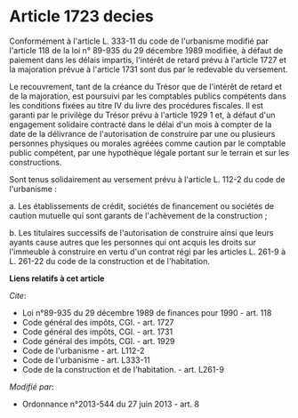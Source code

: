 # Article 1723 decies

Conformément à l'article L. 333-11 du code de l'urbanisme modifié par l'article 118 de la loi n° 89-935 du 29 décembre 1989
modifiée, à défaut de paiement dans les délais impartis, l'intérêt de retard prévu à l'article 1727 et la majoration prévue à
l'article 1731 sont dus par le redevable du versement. 

Le recouvrement, tant de la créance du Trésor que de l'intérêt de retard et de la majoration, est poursuivi par les
comptables publics compétents dans les conditions fixées au titre IV du livre des procédures fiscales. Il est garanti par le
privilège du Trésor prévu à l'article 1929 1 et, à défaut d'un engagement solidaire contracté dans le délai d'un mois à
compter de la date de la délivrance de l'autorisation de construire par une ou plusieurs personnes physiques ou morales
agréées comme caution par le comptable public compétent, par une hypothèque légale portant sur le terrain et sur les
constructions. 

Sont tenus solidairement au versement prévu à l'article L. 112-2 du code de l'urbanisme : 

a. Les établissements de crédit, sociétés de financement ou sociétés de caution mutuelle qui sont garants de l'achèvement de
la construction ; 

b. Les titulaires successifs de l'autorisation de construire ainsi que leurs ayants cause autres que les personnes qui ont
acquis les droits sur l'immeuble à construire en vertu d'un contrat régi par les articles L. 261-9 à L. 261-22 du code de la
construction et de l'habitation.

**Liens relatifs à cet article**

_Cite_:

  - Loi n°89-935 du 29 décembre 1989 de finances pour 1990 - art. 118
  - Code général des impôts, CGI. - art. 1727
  - Code général des impôts, CGI. - art. 1731
  - Code général des impôts, CGI. - art. 1929
  - Code de l'urbanisme - art. L112-2
  - Code de l'urbanisme - art. L333-11
  - Code de la construction et de l'habitation. - art. L261-9

_Modifié par_:

  - Ordonnance n°2013-544 du 27 juin 2013 - art. 8

